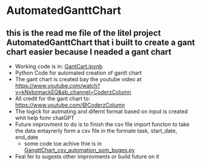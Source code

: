 # AutomatedGanttChart
## this is the read me file of the litel project AutomatedGanttChart that i built to create a gant chart easier because I neaded a gant chart
- Working code is in: [GantCart.ipynb](https://github.com/kimpal/AutomatedGanttChart/blob/5171676cc7f1573eb4ae75e2fd9794d083be6481/GantCart.ipynb)
- Python Code for automated creation of gantt chart
- The gant chart is created bay the youtube video at https://www.youtube.com/watch?v=kNxbzmackEQ&ab_channel=CoderzColumn
- All credit for the gant chart to: https://www.youtube.com/@CoderzColumn
- The logick for autmating and difernt format based on input is created whit help fomr chatGPT
- Future improvment to do is to finish the csv file import functon to take the data entayrerly form a csv file in the formate task, start_date, end_date
  - some code toe achive thie is in [GangttChart_csv_automation_som_buges.py](https://github.com/kimpal/AutomatedGanttChart/blob/5171676cc7f1573eb4ae75e2fd9794d083be6481/GangttChart_csv_automation_som_buges.py)
- Feal fer to sugests other improvments or build future on it
